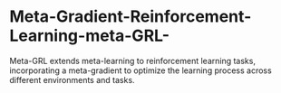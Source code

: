 # Meta-Gradient-Reinforcement-Learning-meta-GRL-
Meta-GRL extends meta-learning to reinforcement learning tasks, incorporating a meta-gradient to optimize the learning process across different environments and tasks.
